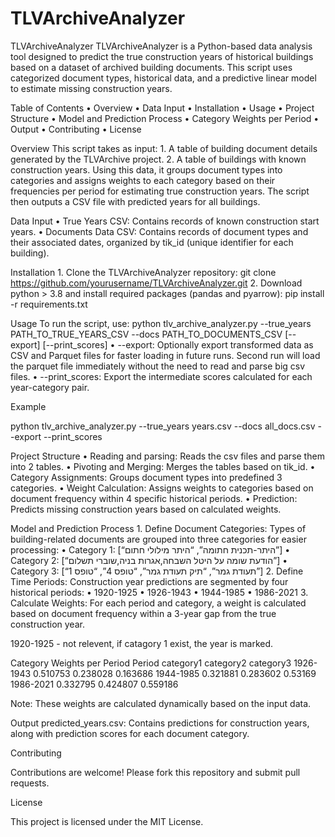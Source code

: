 # TLVArchiveAnalyzer
TLVArchiveAnalyzer
TLVArchiveAnalyzer is a Python-based data analysis tool designed to predict the true construction years of historical buildings based on a dataset of archived building documents. This script uses categorized document types, historical data, and a predictive linear model to estimate missing construction years.

Table of Contents
	•	Overview
	•	Data Input
	•	Installation
	•	Usage
	•	Project Structure
	•	Model and Prediction Process
	•	Category Weights per Period
	•	Output
	•	Contributing
	•	License

Overview
This script takes as input:
	1.	A table of building document details generated by the TLVArchive project.
	2.	A table of buildings with known construction years.
Using this data, it groups document types into categories and assigns weights to each category based on their frequencies per period for estimating true construction years. The script then outputs a CSV file with predicted years for all buildings.

Data Input
	•	True Years CSV: Contains records of known construction start years.
	•	Documents Data CSV: Contains records of document types and their associated dates, organized by tik_id (unique identifier for each building).

Installation
	1.	Clone the TLVArchiveAnalyzer repository: git clone https://github.com/yourusername/TLVArchiveAnalyzer.git
	2.	Download python > 3.8 and install required packages (pandas and pyarrow): pip install -r requirements.txt


Usage
To run the script, use:
python tlv_archive_analyzer.py --true_years PATH_TO_TRUE_YEARS_CSV --docs PATH_TO_DOCUMENTS_CSV [--export] [--print_scores]
	•	--export: Optionally export transformed data as CSV and Parquet files for faster loading in future runs. Second run will load the parquet file immediately without the need to read and parse big csv files.
	•	--print_scores: Export the intermediate scores calculated for each year-category pair.

Example

python tlv_archive_analyzer.py --true_years years.csv --docs all_docs.csv --export --print_scores

Project Structure
•	Reading and parsing: Reads the csv files and parse them into 2 tables.
•	Pivoting and Merging: Merges the tables based on tik_id.
•	Category Assignments: Groups document types into predefined 3 categories.
•	Weight Calculation: Assigns weights to categories based on document frequency within 4 specific historical periods.
•	Prediction: Predicts missing construction years based on calculated weights.

Model and Prediction Process
	1.	Define Document Categories: Types of building-related documents are grouped into three categories for easier processing:
	•	Category 1: [“היתר-תכנית חתומה”, “היתר מילולי חתום”]
	•	Category 2: [“הודעת שומה על היטל השבחה,אגרות בניה,שוברי תשלום”]
	•	Category 3: [“תעודת גמר”, “תיק תעודת גמר”, “טופס 4”, “טופס 1”]
	2.	Define Time Periods: Construction year predictions are segmented by four historical periods:
	•	1920-1925
	•	1926-1943
	•	1944-1985
	•	1986-2021
	3.	Calculate Weights: For each period and category, a weight is calculated based on document frequency within a 3-year gap from the true construction year.

1920-1925 - not relevent, if catagory 1 exist, the year is marked.

Category Weights per Period
Period
category1
category2
category3
1926-1943
0.510753
0.238028
0.163686
1944-1985
0.321881
0.283602
0.53169
1986-2021
0.332795
0.424807
0.559186
 
Note: These weights are calculated dynamically based on the input data.

Output
	predicted_years.csv: Contains predictions for construction years, along with prediction scores for each document category.

Contributing

Contributions are welcome! Please fork this repository and submit pull requests.

License

This project is licensed under the MIT License.
